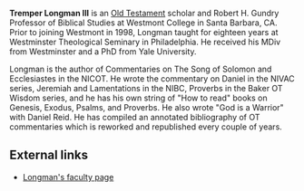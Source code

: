 **Tremper Longman III** is an
[Old Testament](Old_Testament "Old Testament") scholar and Robert
H. Gundry Professor of Biblical Studies at Westmont College in
Santa Barbara, CA. Prior to joining Westmont in 1998, Longman
taught for eighteen years at Westminster Theological Seminary in
Philadelphia. He received his MDiv from Westminster and a PhD from
Yale University.

Longman is the author of Commentaries on The Song of Solomon and
Ecclesiastes in the NICOT. He wrote the commentary on Daniel in the
NIVAC series, Jeremiah and Lamentations in the NIBC, Proverbs in
the Baker OT Wisdom series, and he has his own string of "How to
read" books on Genesis, Exodus, Psalms, and Proverbs. He also wrote
"God is a Warrior" with Daniel Reid. He has compiled an annotated
bibliography of OT commentaries which is reworked and republished
every couple of years.


## External links

-   [Longman's faculty page](http://www.westmont.edu/_academics/pages/departments/religious_studies/pages/longman.html)



